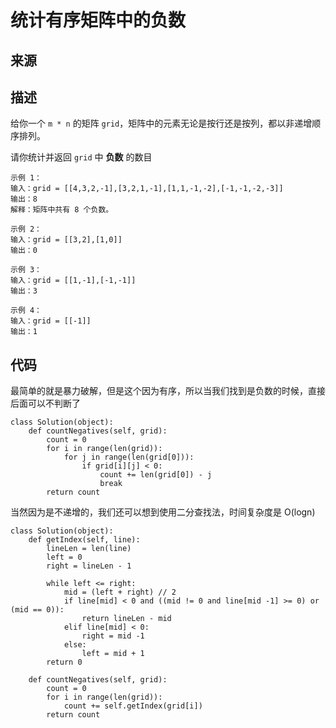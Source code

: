 # 统计有序矩阵中的负数

## 来源

## 描述

给你一个 `m * n` 的矩阵 `grid`，矩阵中的元素无论是按行还是按列，都以非递增顺序排列。 

请你统计并返回 `grid` 中 **负数** 的数目

```
示例 1：
输入：grid = [[4,3,2,-1],[3,2,1,-1],[1,1,-1,-2],[-1,-1,-2,-3]]
输出：8
解释：矩阵中共有 8 个负数。

示例 2：
输入：grid = [[3,2],[1,0]]
输出：0

示例 3：
输入：grid = [[1,-1],[-1,-1]]
输出：3

示例 4：
输入：grid = [[-1]]
输出：1
```



## 代码

最简单的就是暴力破解，但是这个因为有序，所以当我们找到是负数的时候，直接后面可以不判断了

```
class Solution(object):
    def countNegatives(self, grid):
        count = 0
        for i in range(len(grid)):
            for j in range(len(grid[0])):
                if grid[i][j] < 0:
                    count += len(grid[0]) - j
                    break
        return count
```

当然因为是不递增的，我们还可以想到使用二分查找法，时间复杂度是 O(logn)

```
class Solution(object):
    def getIndex(self, line):
        lineLen = len(line)
        left = 0
        right = lineLen - 1

        while left <= right:
            mid = (left + right) // 2
            if line[mid] < 0 and ((mid != 0 and line[mid -1] >= 0) or (mid == 0)):
                return lineLen - mid
            elif line[mid] < 0:
                right = mid -1
            else:
                left = mid + 1
        return 0

    def countNegatives(self, grid):
        count = 0
        for i in range(len(grid)):        
            count += self.getIndex(grid[i])
        return count
```

